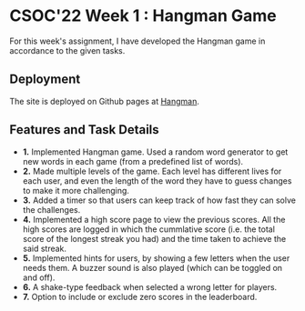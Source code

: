 
# CSOC'22 Week 1 : Hangman Game
For this week's assignment, I have developed the Hangman game in accordance to the given tasks.

## Deployment
The site is deployed on Github pages at [Hangman]().

## Features and Task Details

-  **1.** Implemented Hangman game. Used a random word generator to get new words in each game (from a predefined list of words).
-  **2.** Made multiple levels of the game. Each level has different lives for each user, and even the length of the word they have to guess changes to make it more challenging.
-  **3.** Added a timer so that users can keep track of how fast they can solve the challenges.
-  **4.** Implemented a high score page to view the previous scores. All the high scores are logged in which the cummlative score (i.e. the total score of the longest streak you had) and the time taken to achieve the said streak.
-  **5.** Implemented hints for users, by showing a few letters when the user needs them. A buzzer sound is also played (which can be toggled on and off).
-  **6.** A shake-type feedback when selected a wrong letter for players. 
-  **7.** Option to include or exclude zero scores in the leaderboard. 
